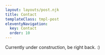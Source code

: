 ```yaml
---
layout: layouts/post.njk
title: Contact
templateClass: tmpl-post
eleventyNavigation:
  key: Contact
  order: 10
---
```


Currently under construction, be right back. :)
